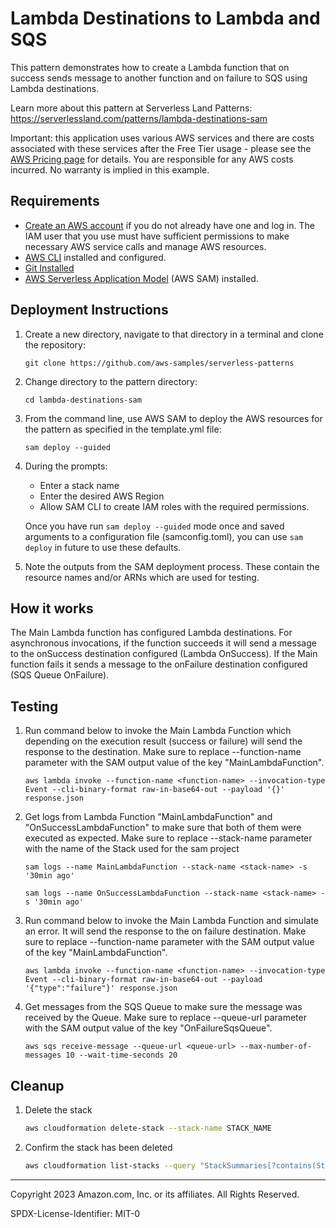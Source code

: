 # Lambda Destinations to Lambda and SQS

This pattern demonstrates how to create a Lambda function that on success sends message to another function and on failure to SQS using Lambda destinations. 

Learn more about this pattern at Serverless Land Patterns: https://serverlessland.com/patterns/lambda-destinations-sam

Important: this application uses various AWS services and there are costs associated with these services after the Free Tier usage - please see the [AWS Pricing page](https://aws.amazon.com/pricing/) for details. You are responsible for any AWS costs incurred. No warranty is implied in this example.

## Requirements

* [Create an AWS account](https://portal.aws.amazon.com/gp/aws/developer/registration/index.html) if you do not already have one and log in. The IAM user that you use must have sufficient permissions to make necessary AWS service calls and manage AWS resources.
* [AWS CLI](https://docs.aws.amazon.com/cli/latest/userguide/install-cliv2.html) installed and configured.
* [Git Installed](https://git-scm.com/book/en/v2/Getting-Started-Installing-Git)
* [AWS Serverless Application Model](https://docs.aws.amazon.com/serverless-application-model/latest/developerguide/serverless-sam-cli-install.html) (AWS SAM) installed.

## Deployment Instructions

1. Create a new directory, navigate to that directory in a terminal and clone the repository:
    ``` 
    git clone https://github.com/aws-samples/serverless-patterns
    ```
2. Change directory to the pattern directory:
    ```
    cd lambda-destinations-sam
    ```
3. From the command line, use AWS SAM to deploy the AWS resources for the pattern as specified in the template.yml file:
    ```
    sam deploy --guided
    ```
4. During the prompts:
    * Enter a stack name
    * Enter the desired AWS Region
    * Allow SAM CLI to create IAM roles with the required permissions.

    Once you have run `sam deploy --guided` mode once and saved arguments to a configuration file (samconfig.toml), you can use `sam deploy` in future to use these defaults.

5. Note the outputs from the SAM deployment process. These contain the resource names and/or ARNs which are used for testing.

## How it works

The Main Lambda function has configured Lambda destinations. For asynchronous invocations, if the function succeeds it will send a message to the onSuccess destination configured (Lambda OnSuccess). If the Main function fails it sends a message to the onFailure destination configured (SQS Queue OnFailure).


## Testing

1. Run command below to invoke the Main Lambda Function which depending on the execution result (success or failure) will send the response to the destination. Make sure to replace --function-name parameter with the SAM output value of the key "MainLambdaFunction".
    ```
    aws lambda invoke --function-name <function-name> --invocation-type Event --cli-binary-format raw-in-base64-out --payload '{}' response.json
    ```
2. Get logs from Lambda Function "MainLambdaFunction" and "OnSuccessLambdaFunction" to make sure that both of them were executed as expected. Make sure to replace --stack-name parameter with the name of the Stack used for the sam project
    ```
    sam logs --name MainLambdaFunction --stack-name <stack-name> -s '30min ago'
    ```
    ```
    sam logs --name OnSuccessLambdaFunction --stack-name <stack-name> -s '30min ago'
    ```

3. Run command below to invoke the Main Lambda Function and simulate an error. It will send the response to the on failure destination. Make sure to replace --function-name parameter with the SAM output value of the key "MainLambdaFunction".
    ```
    aws lambda invoke --function-name <function-name> --invocation-type Event --cli-binary-format raw-in-base64-out --payload '{"type":"failure"}' response.json
    ```

4. Get messages from the SQS Queue to make sure the message was received by the Queue. Make sure to replace --queue-url parameter with the SAM output value of the key "OnFailureSqsQueue".
    ```
    aws sqs receive-message --queue-url <queue-url> --max-number-of-messages 10 --wait-time-seconds 20
    ```

## Cleanup
 
1. Delete the stack
    ```bash
    aws cloudformation delete-stack --stack-name STACK_NAME
    ```
1. Confirm the stack has been deleted
    ```bash
    aws cloudformation list-stacks --query "StackSummaries[?contains(StackName,'STACK_NAME')].StackStatus"
    ```
----
Copyright 2023 Amazon.com, Inc. or its affiliates. All Rights Reserved.

SPDX-License-Identifier: MIT-0
